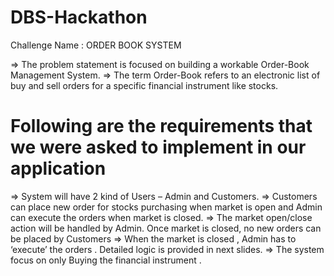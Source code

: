 # DBS-Hackathon

Challenge Name : ORDER BOOK SYSTEM

=> The problem statement is focused on building a workable Order-Book Management System. 
=> The term Order-Book refers to an electronic list of buy and sell orders for a specific financial instrument like stocks.

# Following are the requirements that we were asked to implement in our application
=> System will have 2 kind of Users – Admin and Customers.
=> Customers can place new order for stocks purchasing  when market is open and Admin can execute the orders when market is closed.
=> The market open/close action will be handled by Admin. Once market is closed, no new orders can be placed by Customers
=> When the market is closed , Admin has to ‘execute’ the orders . Detailed logic is provided in next slides.
=> The system focus on only Buying the financial instrument .
